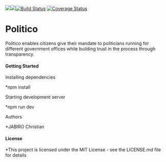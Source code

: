 <a href="https://codeclimate.com/github/codeclimate/codeclimate/maintainability"><img src="https://api.codeclimate.com/v1/badges/a99a88d28ad37a79dbf6/maintainability" /></a><a href="https://codeclimate.com/github/jabichris/Politico-v1/test_coverage"><img src="https://api.codeclimate.com/v1/badges/ec520af03ed3f1659047/test_coverage" /></a>[![Build Status](https://travis-ci.org/jabichris/Politico-v1.svg?branch=develop)](https://travis-ci.org/jabichris/Politico-v1)
[![Coverage Status](https://coveralls.io/repos/github/jabichris/Politico-v1/badge.svg?branch=develop&kill_cache=1)](https://coveralls.io/github/jabichris/Politico-v1?branch=develop)
# Politico

Politico enables citizens give their mandate to politicians running for different government offices while building trust in the process through transparency.

#### Getting Started

Installing dependencies

*npm install

Starting development server

*npm run dev

Authors

*JABIRO Christian

#### License

*This project is licensed under the MIT License - see the LICENSE.md file for details
